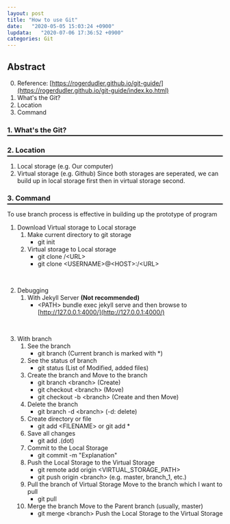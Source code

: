 ```yaml
---
layout: post
title: "How to use Git"
date:   "2020-05-05 15:03:24 +0900"
lupdata:   "2020-07-06 17:36:52 +0900"
categories: Git
---
```


## Abstract
0. Reference: [https://rogerdudler.github.io/git-guide/](https://rogerdudler.github.io/git-guide/index.ko.html)
1. What's the Git?
2. Location
3. Command

### 1. What's the Git?
<hr style="height: 2px; border:none; margin-top: -1em; margin-bottom:0.5em; padding: 0; background:black">

### 2. Location
<hr style="height: 2px; border:none; margin-top: -1em; margin-bottom:0.5em; padding: 0; background:black">

1. Local storage (e.g. Our computer)
2. Virtual storage (e.g. Github)
Since both storages are seperated, we can build up in local storage first then in virtual storage second.

### 3. Command
<hr style="height: 2px; border:none; margin-top: -1em; margin-bottom:0.5em; padding: 0; background:black">

To use branch process is effective in building up the prototype of program      
1. Download Virtual storage to Local storage   
    1. Make current directory to git storage
        * git init
    2. Virtual storage to Local storage   
        * git clone /&lt;URL&gt;
        * git clone &lt;USERNAME&gt;@&lt;HOST&gt;:/&lt;URL&gt; 
<br>

2. Debugging
    1. With Jekyll Server **(Not recommended)**
        * &lt;PATH&gt; bundle exec jekyll serve
        and then browse to [http://127.0.0.1:4000/](http://127.0.0.1:4000/)
<br>

3. With branch
    1. See the branch
        * git branch (Current branch is marked with *)
    2. See the status of branch
        * git status (List of Modified, added files)
    3. Create the branch and Move to the branch 
        * git branch &lt;branch&gt; (Create)
        * git checkout &lt;branch&gt; (Move)
        * git checkout -b &lt;branch&gt; (Create and then Move)
    4. Delete the branch
        * git branch -d &lt;branch&gt; (-d: delete)
    5. Create directory or file
        * git add &lt;FILENAME&gt; or git add *   
    6. Save all changes
        * git add .(dot)
    7. Commit to the Local Storage
        * git commit -m "Explanation"  
    8. Push the Local Storage to the Virtual Storage
        * git remote add origin &lt;VIRTUAL_STORAGE_PATH&gt;
        * git push origin &lt;branch&gt; (e.g. master, branch_1, etc.)
    9. Pull the branch of Virtual Storage
        Move to the branch which I want to pull
        * git pull
    10. Merge the branch
        Move to the Parent branch (usually, master)
        * git merge &lt;branch&gt;
        Push the Local Storage to the Virtual Storage
